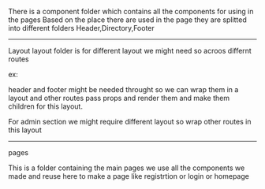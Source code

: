 There is a component folder which contains all the components for using in the pages
Based on the place there are used in the page they are splitted into different folders
Header,Directory,Footer

---

Layout
layout folder is for different layout we might need so acroos differnt routes

ex:

header and footer might be needed throught so we can wrap them in a layout and other routes pass props and render them and make them children for this layout.

For admin section we might require different layout so wrap other routes in this layout

---

pages

This is a folder containing the main pages we use all the components we made and reuse here to make a
page like registrtion or login or homepage
